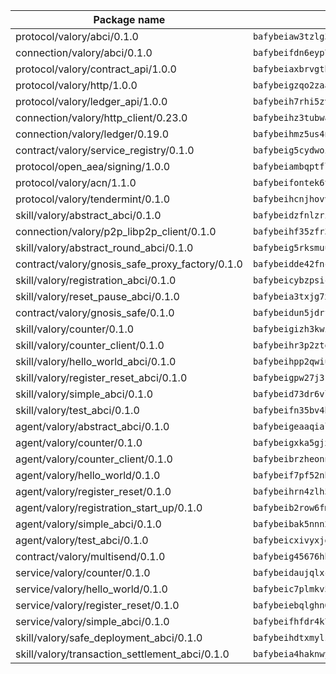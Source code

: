 | Package name                                                  | Package hash                                                  |
| ------------------------------------------------------------- | ------------------------------------------------------------- |
| protocol/valory/abci/0.1.0                                    | `bafybeiaw3tzlg3rkvnn5fcufblktmfwngmxugn4yo7pyjp76zz6aqtqcay` |
| connection/valory/abci/0.1.0                                  | `bafybeifdn6eyp7tw3pemycnuuh7e6iairmkdpsohjg2coyxkcmjwfpqavm` |
| protocol/valory/contract_api/1.0.0                            | `bafybeiaxbrvgtbdrh4lslskuxyp4awyr4whcx3nqq5yrr6vimzsxg5dy64` |
| protocol/valory/http/1.0.0                                    | `bafybeigzqo2zaakcjtzzsm6dh4x73v72xg6ctk6muyp5uq5ueb7y34fbxy` |
| protocol/valory/ledger_api/1.0.0                              | `bafybeih7rhi5zvfvwakx5ifgxsz2cfipeecsh7bm3gnudjxtvhrygpcftq` |
| connection/valory/http_client/0.23.0                          | `bafybeihz3tubwado7j3wlivndzzuj3c6fdsp4ra5r3nqixn3ufawzo3wii` |
| connection/valory/ledger/0.19.0                               | `bafybeihmz5us4ntmzvgikpkx4tththrl7zvou4uiebvletdeliidiuhi6m` |
| contract/valory/service_registry/0.1.0                        | `bafybeig5cydwoi7laokvhrlaj5qzdqcrloaldescakjnk7d7xvxveepzne` |
| protocol/open_aea/signing/1.0.0                               | `bafybeiambqptflge33eemdhis2whik67hjplfnqwieoa6wblzlaf7vuo44` |
| protocol/valory/acn/1.1.0                                     | `bafybeifontek6tvaecatoauiule3j3id6xoktpjubvuqi3h2jkzqg7zh7a` |
| protocol/valory/tendermint/0.1.0                              | `bafybeihcnjhovvyyfbkuw5sjyfx2lfd4soeocfqzxz54g67333m6nk5gxq` |
| skill/valory/abstract_abci/0.1.0                              | `bafybeidzfnlzrioo6idcpeufb4orblycjzujyuomhpe7jjibxubx7ycxqq` |
| connection/valory/p2p_libp2p_client/0.1.0                     | `bafybeihf35zfr35qsvfte4vbi7njvuzfx4httysw7owmlux53gvxh2or54` |
| skill/valory/abstract_round_abci/0.1.0                        | `bafybeig5rksmuuc2cvem3u7b2xvezfzy442m3tjxlw3hnrlx36ysk4m7dy` |
| contract/valory/gnosis_safe_proxy_factory/0.1.0               | `bafybeidde42fncwdgkwcuztot2hx7s7qkfusmujplvvwljeylyavrgomcy` |
| skill/valory/registration_abci/0.1.0                          | `bafybeicybzpsichubqhlmr45pqcaxyoidm2oe64ergevnlo53hslmzkzze` |
| skill/valory/reset_pause_abci/0.1.0                           | `bafybeia3txjg7xlwb5apu5kiyan7q2jw46gb2cyb5hiuwduqjbj3d5dczm` |
| contract/valory/gnosis_safe/0.1.0                             | `bafybeidun5jdrffmzpr7hquuxzfyx3nkcevaxac6cci3oyjyh72ebbrwyi` |
| skill/valory/counter/0.1.0                                    | `bafybeigizh3kwi3iseqjbxbqbvuxalxbdxzceridx4sfgmlzhdjiud5tjy` |
| skill/valory/counter_client/0.1.0                             | `bafybeihr3p2ztqpbgzuo4xi7gwq4hjcc3khibirritnxkajaugshlzxjke` |
| skill/valory/hello_world_abci/0.1.0                           | `bafybeihpp2qwiuxdrm3p6sepkjcxaz3gjmhoxgnvtlenswlkudu3pcqrxe` |
| skill/valory/register_reset_abci/0.1.0                        | `bafybeigpw27j3kstdkfr4kpmfbwjdvirpk4ikasvus2cid4c55voktcmvu` |
| skill/valory/simple_abci/0.1.0                                | `bafybeid73dr6vlpc6ra6loqkelffdvmbufpd3ork3l72qkgl2xhdksz5y4` |
| skill/valory/test_abci/0.1.0                                  | `bafybeifn35bv4b2djeh2e3oewwj2glqts3wlladmdicvcylwnhxcgurvpm` |
| agent/valory/abstract_abci/0.1.0                              | `bafybeigeaaqial77svobsi6uua4wwethymm54lnl4rebcufgl3ovyale7m` |
| agent/valory/counter/0.1.0                                    | `bafybeigxka5gjx73rwhtlspv4bm37dxcqpklm7xyq7oslmgkhpiaqxtivy` |
| agent/valory/counter_client/0.1.0                             | `bafybeibrzheonnpbkihtov7e45yhs5azgo57k5ogxnykucpyv6sprufb7m` |
| agent/valory/hello_world/0.1.0                                | `bafybeif7pf52nh3manubqhuxbyj2my25hitmr7pgjg4hivfzvqvyspnfxq` |
| agent/valory/register_reset/0.1.0                             | `bafybeihrn4zlh5x524lhomlg5twk6gmwnjhjzke4kdnmokmmflr3nixoxm` |
| agent/valory/registration_start_up/0.1.0                      | `bafybeib2row6fmnqghsbtmlxn5f2l56i56m7q4wu3spoulwj3mup5pr2ma` |
| agent/valory/simple_abci/0.1.0                                | `bafybeibak5nnn26skxwyd4dz52c3kqsdaj6i7gxfkp2dk45w4ew6c4ijky` |
| agent/valory/test_abci/0.1.0                                  | `bafybeicxivyxjgt6lxt434iwm3kg3sgnrycbodvlnqxtzv2t7wc3lln7jq` |
| contract/valory/multisend/0.1.0                               | `bafybeig45676hbh4c3p3mujrrskxgxww4cxdyyginlg5rmmav6orv4gtya` |
| service/valory/counter/0.1.0                                  | `bafybeidaujqlxcvd7vv3tjco7baz3olbmr6xjnrzfzn724aeu2gai6tjsy` |
| service/valory/hello_world/0.1.0                              | `bafybeic7plmkv5jv6nh5fhwhsandlmagxhalcqm3c6xsg5443gdgcoicpa` |
| service/valory/register_reset/0.1.0                           | `bafybeiebqlghn6yh7lti4gkpvzkoeho4t3n7p2kg7qjqxzh63doxolgaq4` |
| service/valory/simple_abci/0.1.0                              | `bafybeifhfdr4k7673l2cumrjcnvdeioa3uywcyuzsdvmiadihqmsyijcpi` |
| skill/valory/safe_deployment_abci/0.1.0                       | `bafybeihdtxmylzx4vmsp2hqsnwmiexwnxxoqzrxolmnqeckgnijqqdwjdu` |
| skill/valory/transaction_settlement_abci/0.1.0                | `bafybeia4haknwyirqjg6zwgpewgond264dp27inpbliojwnl5mrh6bymy4` |

